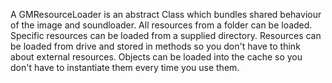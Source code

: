 A GMResourceLoader is an abstract Class which bundles shared behaviour of the image and soundloader.
All resources from a folder can be loaded. 
Specific resources can be loaded from a supplied directory.
Resources can be loaded from drive and stored in methods so you don't have to think about external resources.
Objects can be loaded into the cache so you don't have to instantiate them every time you use them.